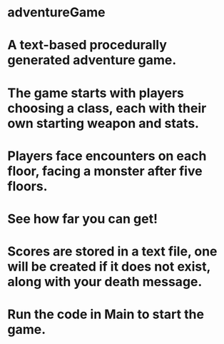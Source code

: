 # adventureGame
# A text-based procedurally generated adventure game.
# The game starts with players choosing a class, each with their own starting weapon and stats.
# Players face encounters on each floor, facing a monster after five floors.
# See how far you can get!
# Scores are stored in a text file, one will be created if it does not exist, along with your death message.
# Run the code in Main to start the game.
